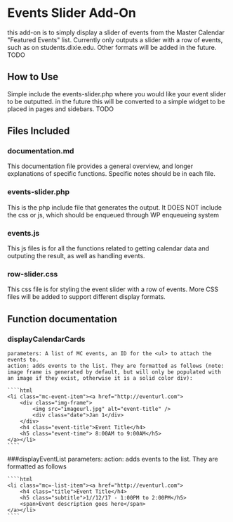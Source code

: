 # Events Slider Add-On
this add-on is to simply display a slider of events from the Master Calendar "Featured Events" list. Currently only outputs a slider with a row of events, such as on students.dixie.edu. Other formats will be added in the future. TODO

## How to Use
Simple include the events-slider.php where you would like your event slider to be outputted. in the future this will be converted to a simple widget to be placed in pages and sidebars. TODO

## Files Included
### documentation.md
This documentation file provides a general overview, and longer explanations of specific functions. Specific notes should be in each file.

### events-slider.php
This is the php include file that generates the output. It DOES NOT include the css or js, which should be enqueued through WP enqueueing system

### events.js
This js files is for all the functions related to getting calendar data and outputing the result, as well as handling events.

### row-slider.css
This css file is for styling the event slider with a row of events. More CSS files will be added to support different display formats.

## Function documentation

### displayCalendarCards
	parameters: A list of MC events, an ID for the <ul> to attach the events to.
	action: adds events to the list. They are formatted as follows (note: image frame is generated by default, but will only be populated with an image if they exist, otherwise it is a solid color div):

	````html
	<li class="mc-event-item"><a href="http://eventurl.com">
		<div class="img-frame">
			<img src="imageurl.jpg" alt="event-title" />
			<div class="date">Jan 1</div>
		</div>
		<h4 class="event-title">Event Title</h4>
		<h5 class="event-time"> 8:00AM to 9:00AM</h5>
	</a></li>
	````

###displayEventList
	parameters:
	action: adds events to the list. They are formatted as follows


	````html
	<li class="mc=-list-item"><a href="http://eventurl.com">
		<h4 class="title">Event Title</h4>
		<h5 class="subtitle">1//12/17 - 1:00PM to 2:00PM</h5>
		<span>Event description goes here</span>
	</a></li>
	````
